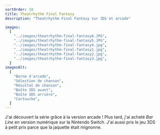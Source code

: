 ```yaml
---
sortOrder: 18
title: Theatrhythm Final Fantasy
description: "Theatrhythm Final Fantasy sur 3DS et arcade"

images:
  [
    "../images/theatrhythm-final-fantasy6.JPG",
    "../images/theatrhythm-final-fantasy5.JPG",
    "../images/theatrhythm-final-fantasy4.jpg",
    "../images/theatrhythm-final-fantasy1.jpg",
    "../images/theatrhythm-final-fantasy2.jpg",
    "../images/theatrhythm-final-fantasy3.jpg",
  ]
imagesAlt:
  [
    "Borne d'arcade",
    "Sélection de chanson",
    "Résultat de chanson",
    "Boîte 3DS avant",
    "Boîte 3DS arrière",
    "Cartouche",
  ]
---
```


J'ai découvert la série grâce à la version arcade ! Plus tard, j'ai acheté _Bar Line_ en version numérique sur la Nintendo Switch. J'ai aussi pris le jeu 3DS à petit prix parce que la jaquette était mignonne.

